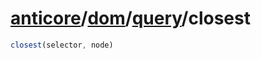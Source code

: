 # [anticore](../../../#reference)/[dom](../../#reference)/[query](../#reference)/<a name="reference">closest</a>

```js
closest(selector, node)
```